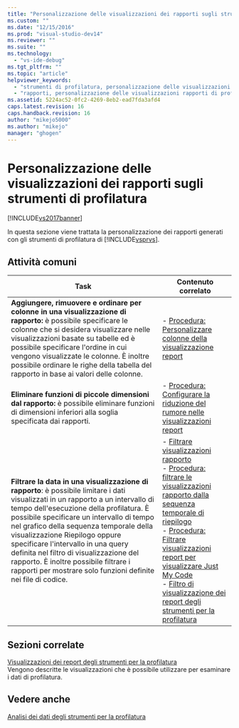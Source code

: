```yaml
---
title: "Personalizzazione delle visualizzazioni dei rapporti sugli strumenti di profilatura | Microsoft Docs"
ms.custom: ""
ms.date: "12/15/2016"
ms.prod: "visual-studio-dev14"
ms.reviewer: ""
ms.suite: ""
ms.technology: 
  - "vs-ide-debug"
ms.tgt_pltfrm: ""
ms.topic: "article"
helpviewer_keywords: 
  - "strumenti di profilatura, personalizzazione delle visualizzazioni rapporti"
  - "rapporti, personalizzazione delle visualizzazioni rapporti di profilatura"
ms.assetid: 5224ac52-0fc2-4269-8eb2-ead7fda3afd4
caps.latest.revision: 16
caps.handback.revision: 16
author: "mikejo5000"
ms.author: "mikejo"
manager: "ghogen"
---
```

# Personalizzazione delle visualizzazioni dei rapporti sugli strumenti di profilatura
[!INCLUDE[vs2017banner](../code-quality/includes/vs2017banner.md)]

In questa sezione viene trattata la personalizzazione dei rapporti generati con gli strumenti di profilatura di [!INCLUDE[vsprvs](../code-quality/includes/vsprvs_md.md)].  
  
## Attività comuni  
  
|Task|Contenuto correlato|  
|----------|-------------------------|  
|**Aggiungere, rimuovere e ordinare per colonne in una visualizzazione di rapporto:** è possibile specificare le colonne che si desidera visualizzare nelle visualizzazioni basate su tabelle ed è possibile specificare l'ordine in cui vengono visualizzate le colonne.  È inoltre possibile ordinare le righe della tabella del rapporto in base ai valori delle colonne.|-   [Procedura: Personalizzare colonne della visualizzazione report](../profiling/how-to-customize-report-view-columns.md)|  
|**Eliminare funzioni di piccole dimensioni dal rapporto:** è possibile eliminare funzioni di dimensioni inferiori alla soglia specificata dai rapporti.|-   [Procedura: Configurare la riduzione del rumore nelle visualizzazioni report](../profiling/how-to-configure-noise-reduction-in-report-views.md)|  
|**Filtrare la data in una visualizzazione di rapporto**: è possibile limitare i dati visualizzati in un rapporto a un intervallo di tempo dell'esecuzione della profilatura.  È possibile specificare un intervallo di tempo nel grafico della sequenza temporale della visualizzazione Riepilogo oppure specificare l'intervallo in una query definita nel filtro di visualizzazione del rapporto.  È inoltre possibile filtrare i rapporti per mostrare solo funzioni definite nei file di codice.|-   [Filtrare visualizzazioni rapporto](../profiling/filtering-report-views.md)<br />-   [Procedura: filtrare le visualizzazioni rapporto dalla sequenza temporale di riepilogo](../profiling/how-to-filter-report-views-from-the-summary-timeline.md)<br />-   [Procedura: Filtrare visualizzazioni report per visualizzare Just My Code](../profiling/how-to-filter-profiling-tools-report-views-to-display-just-my-code.md)<br />-   [Filtro di visualizzazione dei report degli strumenti per la profilatura](../profiling/performance-report-view-filter.md)|  
  
## Sezioni correlate  
 [Visualizzazioni dei report degli strumenti per la profilatura](../profiling/performance-report-views.md)  
 Vengono descritte le visualizzazioni che è possibile utilizzare per esaminare i dati di profilatura.  
  
## Vedere anche  
 [Analisi dei dati degli strumenti per la profilatura](../profiling/analyzing-performance-tools-data.md)